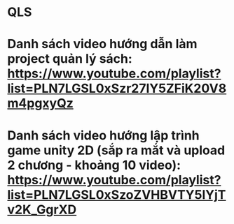 # QLS
# Danh sách video hướng dẫn làm project quản lý sách: https://www.youtube.com/playlist?list=PLN7LGSL0xSzr27IY5ZFiK20V8m4pgxyQz
# Danh sách video hướng lập trình game unity 2D (sắp ra mắt và upload 2 chương - khoảng 10 video): https://www.youtube.com/playlist?list=PLN7LGSL0xSzoZVHBVTY5lYjTv2K_GgrXD
